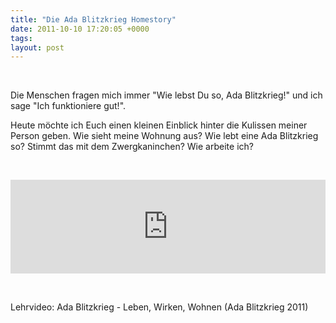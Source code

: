 ```yaml
---
title: "Die Ada Blitzkrieg Homestory"
date: 2011-10-10 17:20:05 +0000
tags: 
layout: post
---
```

<p>
	 </p>
<p>
	Die Menschen fragen mich immer "Wie lebst Du so, Ada Blitzkrieg!" und ich sage "Ich funktioniere gut!".</p>
<p>
	Heute möchte ich Euch einen kleinen Einblick hinter die Kulissen meiner Person geben. Wie sieht meine Wohnung aus? Wie lebt eine Ada Blitzkrieg so? Stimmt das mit dem Zwergkaninchen? Wie arbeite ich? </p>
<p>
	 </p>
<p>
	<iframe width="100%" src="http://www.youtube.com/embed/p6Xgq0P3JKE" frameborder="0" allowfullscreen></iframe></p>
<p>
	 </p>
<p>
	Lehrvideo: Ada Blitzkrieg - Leben, Wirken, Wohnen (Ada Blitzkrieg 2011)</p>


